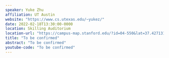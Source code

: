 ```yaml
---
speaker: Yuke Zhu
affiliation: UT Austin
website: "https://www.cs.utexas.edu/~yukez/"
date: 2022-02-18T13:30:00-0000
location: Skilling Auditorium
location-url: "https://campus-map.stanford.edu/?id=04-550&lat=37.42713104&lng=-122.17284632&zoom=17&srch=Skilling%20Auditorium"
title: "To be confirmed"
abstract: "To be confirmed"
youtube-code: "To be confirmed"
---
```


